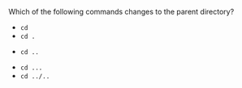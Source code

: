 Which of the following commands changes to the parent directory?

* `cd`
* `cd .`
+ `cd ..`
* `cd ...`
* `cd ../..`
